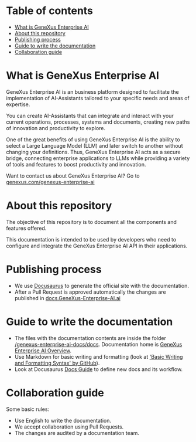 Table of contents
=================

* [What is GeneXus Enterprise AI](#what-is-GeneXus-Enterprise-AI)
* [About this repository](#about-this-repository)
* [Publishing process](#publishing-process)
* [Guide to write the documentation](#guide-to-write-the-documentation)
* [Collaboration guide](#collaboration-guide)

# What is GeneXus Enterprise AI

GeneXus Enterprise AI is an business platform designed to facilitate the implementation of AI-Assistants tailored to your specific needs and areas of expertise.

You can create AI-Assistants that can integrate and interact with your current operations, processes, systems and documents, creating new paths of innovation and productivity to explore.

One of the great benefits of using GeneXus Enterprise AI is the ability to select a Large Language Model (LLM) and later switch to another without changing your definitions. Thus, GeneXus Enterprise AI acts as a secure bridge, connecting enterprise applications to LLMs while providing a variety of tools and features to boost productivity and innovation.

Want to contact us about GeneXus Enterprise AI? Go to [genexus.com/genexus-enterprise-ai](https://www.genexus.com/en/products/genexus-enterprise-ai)

# About this repository 

The objective of this repository is to document all the components and features offered. 

This documentation is intended to be used by developers who need to configure and integrate the GeneXus Enterprise AI API in their applications.

# Publishing process

- We use [Docusaurus](https://docusaurus.io/) to generate the official site with the documentation.
- After a Pull Request is approved automatically the changes are published in [docs.GeneXus-Enterprise-AI.ai](https://docs.saia.ai/)

# Guide to write the documentation

- The files with the documentation contents are inside the folder [/genexus-enterprise-ai-docs/docs](/saia-docs/docs). Documentation home is [GeneXus Enterprise AI Overview](/saia-docs/docs/SaiaOverview.md).
- Use Markdown for basic writing and formatting (look at ['Basic Writing and Formatting Syntax' by GitHub](https://docs.github.com/en/get-started/writing-on-github/getting-started-with-writing-and-formatting-on-github/basic-writing-and-formatting-syntax)).
- Look at Docusaurus [Docs Guide](https://docusaurus.io/docs/docs-introduction) to define new docs and its workflow. 

# Collaboration guide

Some basic rules:
- Use English to write the documentation.
- We accept collaboration using Pull Requests.
- The changes are audited by a documentation team.

